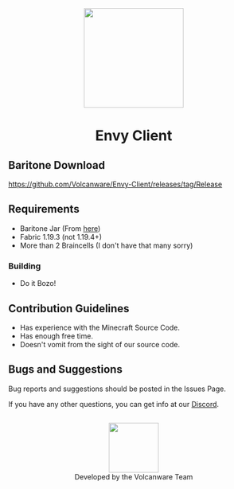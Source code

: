 <div align="center">
  <img src="https://cdn.discordapp.com/attachments/1104320661930909797/1127951651970490388/Z.png" width="200" height="200">
</div>


<h1 align="center">
  Envy Client
</h1>

## Baritone Download
https://github.com/Volcanware/Envy-Client/releases/tag/Release

## Requirements
- Baritone Jar (From [here](https://github.com/cabaletta/baritone/releases/download/v1.9.1/baritone-api-fabric-1.9.1.jar))
- Fabric 1.19.3 (not 1.19.4+)
- More than 2 Braincells (I don't have that many sorry)

### Building
- Do it Bozo!

## Contribution Guidelines
- Has experience with the Minecraft Source Code.
- Has enough free time.
- Doesn't vomit from the sight of our source code.

## Bugs and Suggestions
Bug reports and suggestions should be posted in the Issues Page.

If you have any other questions, you can get info at our [Discord](https://discord.gg/rXFjkj4JqY).


##

<div align="center">
  <img src="https://avatars.githubusercontent.com/u/128879655?s=400&u=a582e091289fa3dc13264b75b1f001352a461600&v=4" width="100" height="100">
</div>

<div align="center">
  Developed by the Volcanware Team
</div>
